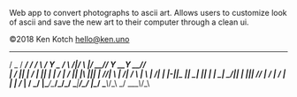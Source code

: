 Web app to convert photographs to ascii art. Allows users to customize look of ascii and save the new art to their computer through a clean ui.

©2018 Ken Kotch
hello@ken.uno


 ____  ____  ____  _  _    ____ ____  _      _     _____ ____ _____ _____ ____ 
/  _ \/ ___\/   _\/ \/ \  /   _Y  _ \/ \  /|/ \ |\/  __//  __Y__ __Y  __//  __\
| / \||    \|  /  | || |  |  / | / \|| |\ ||| | //|  \  |  \/| / \ |  \  |  \/|
| |-||\___ ||  \__| || |  |  \_| \_/|| | \||| \// |  /_ |    / | | |  /_ |    /
\_/ \|\____/\____/\_/\_/  \____|____/\_/  \|\__/  \____\\_/\_\ \_/ \____\\_/\_\
